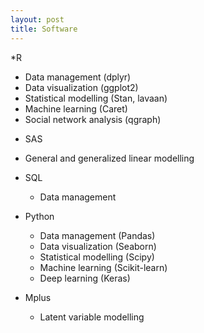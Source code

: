 ```yaml
---
layout: post
title: Software
---
```


*R 
  - Data management (dplyr)
  - Data visualization (ggplot2)
  - Statistical modelling (Stan, lavaan)
  - Machine learning (Caret)
  - Social network analysis (qgraph)
  
 * SAS
  - General and generalized linear modelling

* SQL
  - Data management

* Python
  - Data management (Pandas)
  - Data visualization (Seaborn)
  - Statistical modelling (Scipy)
  - Machine learning (Scikit-learn)
  - Deep learning (Keras)
  
* Mplus
  - Latent variable modelling
